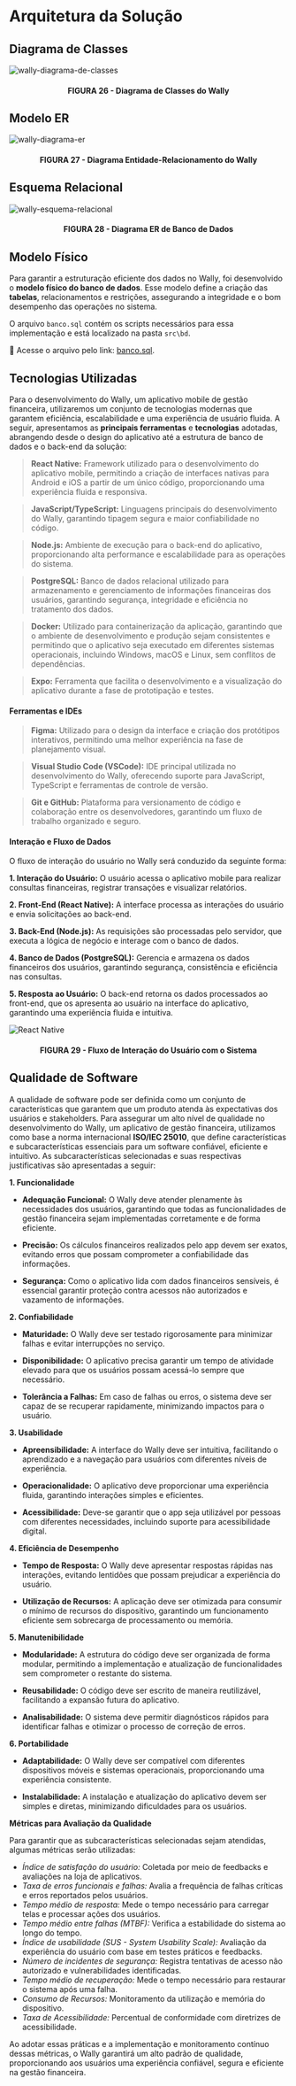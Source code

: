 # Arquitetura da Solução

## Diagrama de Classes

![wally-diagrama-de-classes](https://github.com/user-attachments/assets/1fa1fc4c-37c0-47b6-a367-aa2106713611)

<h4 align="center">FIGURA 26 - Diagrama de Classes do Wally</h4>

## Modelo ER

![wally-diagrama-er](https://github.com/user-attachments/assets/89748024-49b9-4ec0-9a31-7755a1d77b2a)

<h4 align="center">FIGURA 27 - Diagrama Entidade-Relacionamento do Wally</h4>

## Esquema Relacional

![wally-esquema-relacional](https://github.com/user-attachments/assets/df6e22bc-06a5-4170-aeee-da422e4e660d)

<h4 align="center">FIGURA 28 - Diagrama ER de Banco de Dados</h4>

## Modelo Físico

Para garantir a estruturação eficiente dos dados no Wally, foi desenvolvido o **modelo físico do banco de dados**. Esse modelo define a criação das **tabelas**, relacionamentos e restrições, assegurando a integridade e o bom desempenho das operações no sistema.

O arquivo `banco.sql` contém os scripts necessários para essa implementação e está localizado na pasta `src\bd`.

🔗 Acesse o arquivo pelo link: [banco.sql](https://github.com/ICEI-PUC-Minas-PMV-ADS/pmv-ads-2025-1-e3-proj-mov-t2-wally/blob/main/src/bd/banco.sql).

## Tecnologias Utilizadas

Para o desenvolvimento do Wally, um aplicativo mobile de gestão financeira, utilizaremos um conjunto de tecnologias modernas que garantem eficiência, escalabilidade e uma experiência de usuário fluida. A seguir, apresentamos as **principais ferramentas** e **tecnologias** adotadas, abrangendo desde o design do aplicativo até a estrutura de banco de dados e o back-end da solução:

> **React Native:**  Framework utilizado para o desenvolvimento do aplicativo mobile, permitindo a criação de interfaces nativas para Android e iOS a partir de um único código, proporcionando uma experiência fluida e responsiva.

> **JavaScript/TypeScript:** Linguagens principais do desenvolvimento do Wally, garantindo tipagem segura e maior confiabilidade no código.

> **Node.js:** Ambiente de execução para o back-end do aplicativo, proporcionando alta performance e escalabilidade para as operações do sistema.

> **PostgreSQL:** Banco de dados relacional utilizado para armazenamento e gerenciamento de informações financeiras dos usuários, garantindo segurança, integridade e eficiência no tratamento dos dados.

> **Docker:** Utilizado para containerização da aplicação, garantindo que o ambiente de desenvolvimento e produção sejam consistentes e permitindo que o aplicativo seja executado em diferentes sistemas operacionais, incluindo Windows, macOS e Linux, sem conflitos de dependências.

> **Expo:** Ferramenta que facilita o desenvolvimento e a visualização do aplicativo durante a fase de prototipação e testes.

#### Ferramentas e IDEs

> **Figma:** Utilizado para o design da interface e criação dos protótipos interativos, permitindo uma melhor experiência na fase de planejamento visual.

> **Visual Studio Code (VSCode):** IDE principal utilizada no desenvolvimento do Wally, oferecendo suporte para JavaScript, TypeScript e ferramentas de controle de versão.

> **Git e GitHub:** Plataforma para versionamento de código e colaboração entre os desenvolvedores, garantindo um fluxo de trabalho organizado e seguro.

#### Interação e Fluxo de Dados

O fluxo de interação do usuário no Wally será conduzido da seguinte forma:

  **1. Interação do Usuário:** O usuário acessa o aplicativo mobile para realizar consultas financeiras, registrar transações e visualizar relatórios.

  **2. Front-End (React Native):** A interface processa as interações do usuário e envia solicitações ao back-end.

  **3. Back-End (Node.js):** As requisições são processadas pelo servidor, que executa a lógica de negócio e interage com o banco de dados.

  **4. Banco de Dados (PostgreSQL):** Gerencia e armazena os dados financeiros dos usuários, garantindo segurança, consistência e eficiência nas consultas.

  **5. Resposta ao Usuário:** O back-end retorna os dados processados ao front-end, que os apresenta ao usuário na interface do aplicativo, garantindo uma experiência fluida e intuitiva.

<!-- Além disso, a arquitetura e a implementação do Wally serão estruturadas com base na norma técnica de qualidade de software **ISO/IEC 25010:2011**, garantindo altos padrões de usabilidade, eficiência e confiabilidade. Isso reforça nosso compromisso em oferecer um aplicativo seguro, intuitivo e de alto desempenho para a gestão financeira dos usuários. -->

![React Native](https://github.com/user-attachments/assets/b79e5a70-9259-4bfd-ba69-af17519786ef)

<h4 align="center">FIGURA 29 - Fluxo de Interação do Usuário com o Sistema</h4>

 <!--  ## Hospedagem

Explique como a hospedagem e o lançamento da plataforma foi feita.

> **Links Úteis**:
>
> - [Website com GitHub Pages](https://pages.github.com/)
> - [Programação colaborativa com Repl.it](https://repl.it/)
> - [Getting Started with Heroku](https://devcenter.heroku.com/start)
> - [Publicando Seu Site No Heroku](http://pythonclub.com.br/publicando-seu-hello-world-no-heroku.html) -->

## Qualidade de Software

A qualidade de software pode ser definida como um conjunto de características que garantem que um produto atenda às expectativas dos usuários e stakeholders. Para assegurar um alto nível de qualidade no desenvolvimento do Wally, um aplicativo de gestão financeira, utilizamos como base a norma internacional **ISO/IEC 25010**, que define características e subcaracterísticas essenciais para um software confiável, eficiente e intuitivo. As subcaracterísticas selecionadas e suas respectivas justificativas são apresentadas a seguir:

**1. Funcionalidade**

- **Adequação Funcional:** O Wally deve atender plenamente às necessidades dos usuários, garantindo que todas as funcionalidades de gestão financeira sejam implementadas corretamente e de forma eficiente.

- **Precisão:** Os cálculos financeiros realizados pelo app devem ser exatos, evitando erros que possam comprometer a confiabilidade das informações.

- **Segurança:** Como o aplicativo lida com dados financeiros sensíveis, é essencial garantir proteção contra acessos não autorizados e vazamento de informações.

**2. Confiabilidade**

- **Maturidade:** O Wally deve ser testado rigorosamente para minimizar falhas e evitar interrupções no serviço.

- **Disponibilidade:** O aplicativo precisa garantir um tempo de atividade elevado para que os usuários possam acessá-lo sempre que necessário.

- **Tolerância a Falhas:** Em caso de falhas ou erros, o sistema deve ser capaz de se recuperar rapidamente, minimizando impactos para o usuário.

**3. Usabilidade**

- **Apreensibilidade:** A interface do Wally deve ser intuitiva, facilitando o aprendizado e a navegação para usuários com diferentes níveis de experiência.

- **Operacionalidade:** O aplicativo deve proporcionar uma experiência fluida, garantindo interações simples e eficientes.

- **Acessibilidade:** Deve-se garantir que o app seja utilizável por pessoas com diferentes necessidades, incluindo suporte para acessibilidade digital.

**4. Eficiência de Desempenho**

- **Tempo de Resposta:** O Wally deve apresentar respostas rápidas nas interações, evitando lentidões que possam prejudicar a experiência do usuário.

- **Utilização de Recursos:** A aplicação deve ser otimizada para consumir o mínimo de recursos do dispositivo, garantindo um funcionamento eficiente sem sobrecarga de processamento ou memória.

**5. Manutenibilidade**

- **Modularidade:** A estrutura do código deve ser organizada de forma modular, permitindo a implementação e atualização de funcionalidades sem comprometer o restante do sistema.

- **Reusabilidade:** O código deve ser escrito de maneira reutilizável, facilitando a expansão futura do aplicativo.

- **Analisabilidade:** O sistema deve permitir diagnósticos rápidos para identificar falhas e otimizar o processo de correção de erros.

**6. Portabilidade**

- **Adaptabilidade:** O Wally deve ser compatível com diferentes dispositivos móveis e sistemas operacionais, proporcionando uma experiência consistente.

- **Instalabilidade:** A instalação e atualização do aplicativo devem ser simples e diretas, minimizando dificuldades para os usuários.

**Métricas para Avaliação da Qualidade**

Para garantir que as subcaracterísticas selecionadas sejam atendidas, algumas métricas serão utilizadas:

- *Índice de satisfação do usuário:* Coletada por meio de feedbacks e avaliações na loja de aplicativos.
- *Taxa de erros funcionais e falhas:* Avalia a frequência de falhas críticas e erros reportados pelos usuários.
- *Tempo médio de resposta:* Mede o tempo necessário para carregar telas e processar ações dos usuários.
- *Tempo médio entre falhas (MTBF):* Verifica a estabilidade do sistema ao longo do tempo.
- *Índice de usabilidade (SUS - System Usability Scale):* Avaliação da experiência do usuário com base em testes práticos e feedbacks.
- *Número de incidentes de segurança:* Registra tentativas de acesso não autorizado e vulnerabilidades identificadas.
- *Tempo médio de recuperação:* Mede o tempo necessário para restaurar o sistema após uma falha.
- *Consumo de Recursos:* Monitoramento da utilização e memória do dispositivo.
- *Taxa de Acessibilidade:* Percentual de conformidade com diretrizes de acessibilidade.

Ao adotar essas práticas e a implementação e monitoramento contínuo dessas métricas, o Wally garantirá um alto padrão de qualidade, proporcionando aos usuários uma experiência confiável, segura e eficiente na gestão financeira.








